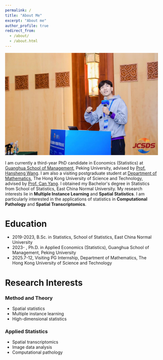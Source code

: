 ```yaml
---
permalink: /
title: "About Me"
excerpt: "About me"
author_profile: true
redirect_from: 
  - /about/
  - /about.html
---
```


![](../images/bigSelfie.jpg)

I am currently a third-year PhD candidate in Economics (Statistics) at [Guanghua School of Management](https://www.gsm.pku.edu.cn), Peking University, advised by [Prof. Hansheng Wang](https://sites.google.com/view/hansheng). 
I am also a visiting postgraduate student at [Department of Mathematics](https://www.math.hkust.edu.hk/), The Hong Kong University of Science and Technology, advised by [Prof. Can Yang](https://sites.google.com/site/eeyangc/home). 
I obtained my Bachelor's degree in Statistics from School of Statistics, East China Normal University. My research interests lie in **Multiple Instance Learning** and **Spatial Statistics**. I am particularly interested in the applications of statistics in **Computational Pathology** and **Spatial Transcriptomics**.

Education
======

- 2019-2023, B.Sc. in Statistics, School of Statistics, East China Normal University
- 2023- , Ph.D. in Applied Economics (Statistics), Guanghua School of Management, Peking University
- 2025.7-12, Visiting PG Internship, Department of Mathematics, The Hong Kong University of Science and Technology

Research Interests
======

### Method and Theory

- Spatial statistics
- Multiple instance learning
- High-dimensional statistics

### Applied Statistics

- Spatial transcriptomics
- Image data analysis
- Computational pathology
